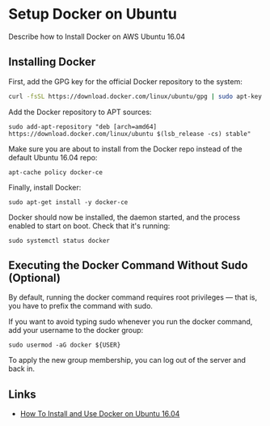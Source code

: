 # Setup Docker on Ubuntu

Describe how to Install Docker on AWS Ubuntu 16.04

## Installing Docker

First, add the GPG key for the official Docker repository to the system:

```bash
curl -fsSL https://download.docker.com/linux/ubuntu/gpg | sudo apt-key add -
```

Add the Docker repository to APT sources:

```text
sudo add-apt-repository "deb [arch=amd64] https://download.docker.com/linux/ubuntu $(lsb_release -cs) stable"
```

Make sure you are about to install from the Docker repo instead of the default Ubuntu 16.04 repo:

```text
apt-cache policy docker-ce
```

Finally, install Docker:

```text
sudo apt-get install -y docker-ce
```

Docker should now be installed, the daemon started, and the process enabled to start on boot. Check that it's running:

```text
sudo systemctl status docker
```

## Executing the Docker Command Without Sudo \(Optional\)

By default, running the docker command requires root privileges — that is, you have to prefix the command with sudo.

If you want to avoid typing sudo whenever you run the docker command, add your username to the docker group:

```text
sudo usermod -aG docker ${USER}
```

To apply the new group membership, you can log out of the server and back in.

## Links

* [How To Install and Use Docker on Ubuntu 16.04](https://www.digitalocean.com/community/tutorials/how-to-install-and-use-docker-on-ubuntu-16-04)

